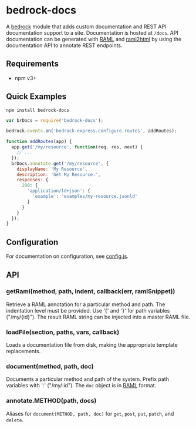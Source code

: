 # bedrock-docs

A [bedrock][] module that adds custom documentation and REST API documentation
support to a site. Documentation is hosted at `/docs`. API documentation can be
generated with [RAML][] and [raml2html][] by using the documentation API to
annotate REST endpoints.

## Requirements

- npm v3+

## Quick Examples

```
npm install bedrock-docs
```

```js
var brDocs = require('bedrock-docs');

bedrock.events.on('bedrock-express.configure.routes', addRoutes);

function addRoutes(app) {
  app.get('/my/resource', function(req, res, next) {
    // ...
  });
  brDocs.annotate.get('/my/resource', {
    displayName: 'My Resource',
    description: 'Get My Resource.',
    responses: {
      200: {
        'application/ld+json': {
          'example': 'examples/my-resource.jsonld'
        }
      }
    }
  });
}
```

## Configuration

For documentation on configuration, see [config.js](./lib/config.js).

## API

### getRaml(method, path, indent, callback(err, ramlSnippet))

Retrieve a RAML annotation for a particular method and path. The indentation
level must be provided. Use '{' and '}' for path variables ("/my/{id}"). The
result RAML string can be injected into a master RAML file.

### loadFile(section, paths, vars, callback)

Loads a documentation file from disk, making the appropriate template
replacements.

### document(method, path, doc)

Documents a particular method and path of the system. Prefix path variables
with ':' ("/my/:id"). The `doc` object is in [RAML][] format.

### annotate.METHOD(path, docs)

Aliases for `document(METHOD, path, doc)` for `get`, `post`, `put`, `patch`,
and `delete`.

[bedrock]: https://github.com/digitalbazaar/bedrock
[RAML]: http://raml.org/
[raml2html]: https://github.com/kevinrenskers/raml2html
